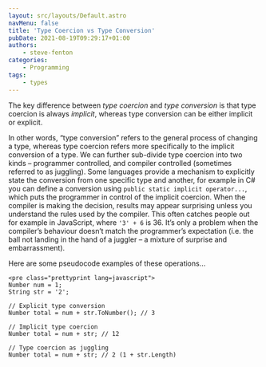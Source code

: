 ```yaml
---
layout: src/layouts/Default.astro
navMenu: false
title: 'Type Coercion vs Type Conversion'
pubDate: 2021-08-19T09:29:17+01:00
authors:
    - steve-fenton
categories:
    - Programming
tags:
    - types
---
```


The key difference between *type coercion* and *type conversion* is that type coercion is always *implicit*, whereas type conversion can be either implicit or explicit.

In other words, “type conversion” refers to the general process of changing a type, whereas type coercion refers more specifically to the implicit conversion of a type. We can further sub-divide type coercion into two kinds – programmer controlled, and compiler controlled (sometimes referred to as juggling). Some languages provide a mechanism to explicitly state the conversion from one specific type and another, for example in C# you can define a conversion using `public static implicit operator...`, which puts the programmer in control of the implicit coercion. When the compiler is making the decision, results may appear surprising unless you understand the rules used by the compiler. This often catches people out for example in JavaScript, where `'3' + 6` is 36. It’s only a problem when the compiler’s behaviour doesn’t match the programmer’s expectation (i.e. the ball not landing in the hand of a juggler – a mixture of surprise and embarrassment).

Here are some pseudocode examples of these operations…

```
<pre class="prettyprint lang=javascript">
Number num = 1;
String str = '2';

// Explicit type conversion
Number total = num + str.ToNumber(); // 3

// Implicit type coercion
Number total = num + str; // 12

// Type coercion as juggling
Number total = num + str; // 2 (1 + str.Length)
```